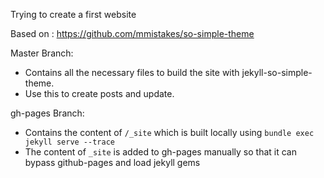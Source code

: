 Trying to create a first website

Based on : https://github.com/mmistakes/so-simple-theme

Master Branch:
- Contains all the necessary files to build the site with jekyll-so-simple-theme.
- Use this to create posts and update.

gh-pages Branch:
- Contains the content of `/_site` which is built locally using `bundle exec jekyll serve --trace`
- The content of `_site` is added to gh-pages manually so that it can bypass github-pages and load jekyll gems
